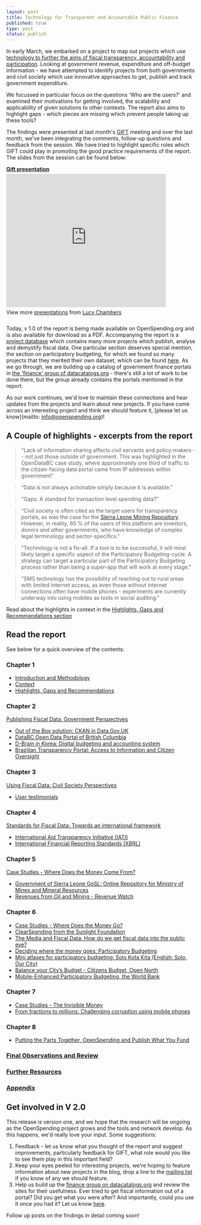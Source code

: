 ```yaml
--- 
layout: post
title: Technology for Transparent and Accountable Public Finance
published: true
type: post
status: publish
---
```


In early March, we embarked on a project to map out projects which use [technology to further the aims of fiscal transparency, accountability and participation](http://openspending.org/blog/2012/03/12/technology-for-fiscal-transparency-where-next.html). Looking at government revenue, expenditure and off-budget information - we have attempted to identify projects from both governments and civil society which use innovative approaches to get, publish and track government expenditure. 

We focussed in particular focus on the questions 'Who are the users?' and examined their motivations for getting involved, the scalability and applicability of given solutions to other contexts. The report also aims to highlight gaps - which pieces are missing which prevent people taking up these tools?

The findings were presented at last month's [GIFT](http://fiscaltransparency.net/) meeting and over the last month, we've been integrating the comments, follow-up questions and feedback from the session. We have tried to highlight specific roles which GIFT could play in promoting the good practice requirements of the report. The slides from the session can be found below:

<div style="width:425px" id="__ss_12607771"> <strong style="display:block;margin:12px 0 4px"><a href="http://www.slideshare.net/lucyfedia/gift-presentation-12607771" title="Gift presentation" target="_blank">Gift presentation</a></strong> <iframe src="http://www.slideshare.net/slideshow/embed_code/12607771" width="425" height="355" frameborder="0" marginwidth="0" marginheight="0" scrolling="no" allowfullscreen></iframe> <div style="padding:5px 0 12px"> View more <a href="http://www.slideshare.net/" target="_blank">presentations</a> from <a href="http://www.slideshare.net/lucyfedia" target="_blank">Lucy Chambers</a> </div> </div>

Today, v 1.0  of the report is being made available on OpenSpending.org and is also available for download as a PDF. Accompanying the report is a [project database](https://docs.google.com/spreadsheet/ccc?key=0AvoV_cBqwo28dDBHNUJaWUFLQS1rNDY3YWFBcU5VQ0E&pli=1#gid=0) which contains many more projects which publish, analyse and demystify fiscal data. One particular section deserves special mention, the section on participatory budgeting, for which we found so many projects that they merited their own dataset, which can be found [here](https://docs.google.com/spreadsheet/ccc?key=0AvoV_cBqwo28dE9fZy02NEt2UGxPTnRQMTEzaUhTOGc#gid=4). As we go through, we are building up a catalog of government finance portals in [the 'finance' group of datacatalogs.org](http://datacatalogs.org/group/finance) - there's still a lot of work to be done there, but the group already contains the portals mentioned in the report. 

As our work continues, we'd love to maintain these connections and hear updates from the projects and learn about new projects. If you have come across an interesting project and think we should feature it, [please let us know](mailto: info@openspending.org)! 

## A Couple of highlights - excerpts from the report

> "Lack of information sharing affects civil servants and policy-makers -- not just those outside of government. This was highlighted in the OpenDataBC case study, where approximately one third of traffic to the citizen-facing data portal came from IP addresses within government"

> “Data is not always actionable simply because it is available.”

> "Gaps: A standard for transaction level spending data?"

> "Civil society is often cited as the target users for transparency portals, as was the case for the [Sierra Leone Mining Repository](http://sierraleone.revenuesystems.org/login/auth). However, in reality, 65 % of the users of this platform are investors, donors and other governments, who have knowledge of complex legal terminology and sector-specifics."

> "Technology is not a fix-all. If a tool is to be successful, it will most likely target a specific aspect of the Participatory Budgeting-cycle. A strategy can target a particular part of the Participatory Budgeting process rather than being a super-app that will work at every stage."

> "SMS technology has the possibility of reaching out to rural areas with limited internet access, as even those without internet connections often have mobile phones - experiments are currently underway into using mobiles as tools in social auditing."

Read about the highlights in context in the [Highlights, Gaps and Recommendations section](http://openspending.org/resources/gift/chapter1-3.html)

## Read the report

See below for a quick overview of the contents: 

### Chapter 1
* [Introduction and Methodology](http://openspending.org/resources/gift/chapter1.html)
* [Context](http://openspending.org/resources/gift/chapter1-2.html)
* [Highlights, Gaps and Recommendations](http://openspending.org/resources/gift/chapter1-3.html)
### Chapter 2
[Publishing Fiscal Data: Government Perspectives](http://openspending.org/resources/gift/chapter2-intro.html)
* [Out of the Box solution: CKAN in Data.Gov.UK](http://openspending.org/resources/gift/chapter2-1.html)
* [DataBC Open Data Portal of British Columbia](http://openspending.org/resources/gift/chapter2-2.html)
* [D-Brain in Korea: Digital budgeting and accounting system](http://openspending.org/resources/gift/chapter2-3.html)
* [Brazilian Transparency Portal: Access to Information and Citizen Oversight](http://openspending.org/resources/gift/chapter2-4.html)
### Chapter 3
[Using Fiscal Data: Civil Society Perspectives](http://openspending.org/resources/gift/chapter3-intro.html)
* [User testimonials](http://openspending.org/resources/gift/chapter3-1.html)
### Chapter 4
[Standards for Fiscal Data:  Towards an international framework](http://openspending.org/resources/gift/chapter4-intro.html)
* [International Aid Transparency Initiative (IATI)](http://openspending.org/resources/gift/chapter4-1.html)
* [International Financial Reporting Standards (XBRL)](http://openspending.org/resources/gift/chapter4-intro.html)
### Chapter 5
[Case Studies - Where Does the Money Come From?](http://openspending.org/resources/gift/chapter5-intro.html)
* [Government of Sierra Leone GoSL: Online Repository for Ministry of Mines and Mineral Resources](http://openspending.org/resources/gift/chapter5-1.html)
* [Revenues from Oil and Mining - Revenue Watch](http://openspending.org/resources/gift/chapter5-2.html)
### Chapter 6
* [Case Studies - Where Does the Money Go?](http://openspending.org/resources/gift/chapter6-intro.html)
* [ClearSpending from the Sunlight Foundation](http://openspending.org/resources/gift/chapter6-1.html)
* [The Media and Fiscal Data: How do we get fiscal data into the public eye?](http://openspending.org/resources/gift/chapter6-2.html)
* [Deciding where the money goes: Participatory Budgeting](http://openspending.org/resources/gift/chapter6-3.html)
* [Mini atlases for participatory budgeting: Solo Kota Kita (English: Solo, Our City)](http://openspending.org/resources/gift/chapter6-4.html)
* [Balance your City’s Budget - Citizens Budget, Open North](http://openspending.org/resources/gift/chapter6-5.html)
* [Mobile-Enhanced Participatory Budgeting, the World Bank](http://openspending.org/resources/gift/chapter6-6.html)
### Chapter 7 
* [Case Studies - The Invisible Money](http://openspending.org/resources/gift/chapter7-intro.html)
* [From fractions to millions: Challenging corruption using mobile phones](http://openspending.org/resources/gift/chapter7-1.html)
### Chapter 8 
* [Putting the Parts Together, OpenSpending and Publish What You Fund](http://openspending.org/resources/gift/chapter8-intro.html)
### [Final Observations and Review](http://openspending.org/resources/gift/chapter9-intro.html)
### [Further Resources](http://openspending.org/resources/gift/bibliography.html)
### [Appendix](http://openspending.org/resources/gift/chapter10-intro.html)

## Get involved in V 2.0

This release is version one, and we hope that the research will be ongoing as the OpenSpending project grows and the tools and network develop. As this happens, we'd really love your input. Some suggestions: 

1. Feedback - let us know what you thought of the report and suggest improvements, particularly feedback for GIFT, what role would you like to see them play in this important field? 
2. Keep your eyes peeled for interesting projects, we're hoping to feature information about new projects in the blog, drop a line to the [mailing list](http://lists.okfn.org/mailman/listinfo/openspending) if you know of any we should feature. 
3. Help us build up the [finance group on datacatalogs.org](http://datacatalogs.org/group/finance) and review the sites for their usefulness. Ever tried to get fiscal information out of a portal? Did you get what you were after? And importantly, could you use it once you had it? Let us know [here](https://docs.google.com/spreadsheet/viewform?formkey=dGNXNVFXdDlPNlRDaXB2bXc0aGR5UVE6MQ#gid=0).

Follow up posts on the findings in detail coming soon!